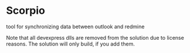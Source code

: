 # Scorpio
tool for synchronizing data between outlook and redmine

Note that all devexpress dlls are removed from the solution due to license reasons. The solution will only build, if you add them.
